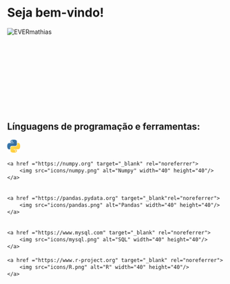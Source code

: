 # Seja bem-vindo! 



<div>
     <p>
        <img align="left" src="https://github-readme-stats.vercel.app/api?username=EVERmathias&theme=vision-friendly-dark&show_icons=true&hide_border=true&count_private=true" alt="EVERmathias">
     </p>

</div>


<br />
<br />
<br />
<br />
<br />
<br />
<br />
<br />
<br />
<br />
<br />



## Línguagens de programação e ferramentas:

<p align="left">
    <a href ="https://www.python.org" target="_blank">
        <img src="icons/python.png" alt="SQL" width="30" height="30" />
    </a>


    <a href ="https://numpy.org" target="_blank" rel="noreferrer">
        <img src="icons/numpy.png" alt="Numpy" width="40" height="40"/>
    </a>


    <a href ="https://pandas.pydata.org" target="_blank"rel="noreferrer">
        <img src="icons/pandas.png" alt="Pandas" width="40" height="40"/>
    </a>


    <a href ="https://www.mysql.com" target="_blank" rel="noreferrer">
        <img src="icons/mysql.png" alt="SQL" width="40" height="40"/>
    </a>

    <a href ="https://www.r-project.org" target="_blank" rel="noreferrer">
        <img src="icons/R.png" alt="R" width="40" height="40"/>
    </a>

</p>

